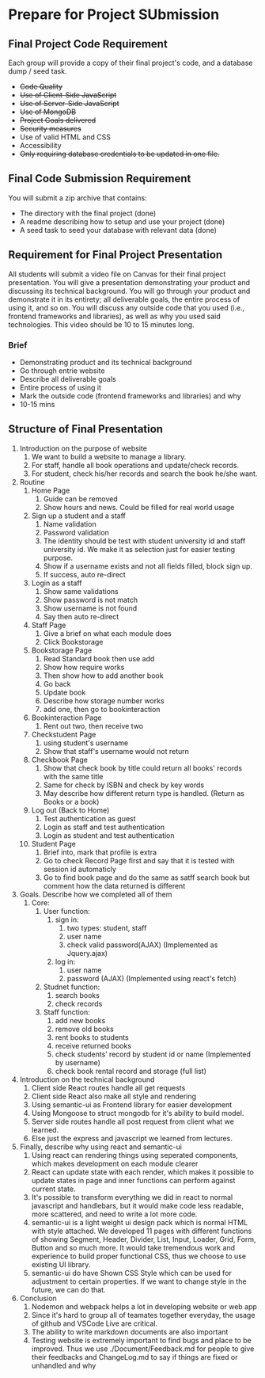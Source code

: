 # Prepare for Project SUbmission

## Final Project Code Requirement

Each group will provide a copy of their final project's code, and a database dump / seed task.

* ~~Code Quality~~
* ~~Use of Client-Side JavaScript~~
* ~~Use of Server-Side JavaScript~~
* ~~Use of MongoDB~~
* ~~Project Goals delivered~~
* ~~Security measures~~
* Use of valid HTML and CSS
* Accessibility
* ~~Only requiring database credentials to be updated in one file.~~

## Final Code Submission Requirement

You will submit a zip archive that contains:

* The directory with the final project (done)
* A readme describing how to setup and use your project (done)
* A seed task to seed your database with relevant data (done)

## Requirement for Final Project Presentation

All students will submit a video file on Canvas for their final project presentation.
You will give a presentation demonstrating your product and discussing its technical background.
You will go through your product and demonstrate it in its entirety; all deliverable goals, the
entire process of using it, and so on. You will discuss any outside code that you used (i.e.,
frontend frameworks and libraries), as well as why you used said technologies.
This video should be 10 to 15 minutes long.

### Brief

* Demonstrating product and its technical background
* Go through entrie website
* Describe all deliverable goals
* Entire process of using it
* Mark the outside code (frontend frameworks and libraries) and why
* 10-15 mins

## Structure of Final Presentation

1. Introduction on the purpose of website
    1. We want to build a website to manage a library.
    2. For staff, handle all book operations and update/check records.
    3. For student, check his/her records and search the book he/she want.
2. Routine
    1. Home Page
        1. Guide can be removed
        2. Show hours and news. Could be filled for real world usage
    2. Sign up a student and a staff
        1. Name validation
        2. Password validation
        3. The identity should be test with student university id and staff university id. We make it as selection just for easier testing purpose.
        4. Show if a username exists and not all fields filled, block sign up.
        5. If success, auto re-direct
    3. Login as a staff
        1. Show same validations
        2. Show password is not match
        3. Show username is not found
        4. Say then auto re-direct
    4. Staff Page
        1. Give a brief on what each module does
        2. Click Bookstorage
    5. Bookstorage Page
        1. Read Standard book then use add
        2. Show how require works
        3. Then show how to add another book
        4. Go back
        5. Update book
        6. Describe how storage number works
        7. add one, then go to bookinteraction
    6. Bookinteraction Page
        1. Rent out two, then receive two
    7. Checkstudent Page
        1. using student's username
        2. Show that staff's username would not return
    8. Checkbook Page
        1. Show that check book by title could return all books' records with the same title
        2. Same for check by ISBN and check by key words
        3. May describe how different return type is handled. (Return as Books or a book)
    9. Log out (Back to Home)
        1. Test authentication as guest
        2. Login as staff and test authentication
        3. Login as student and test authentication
    10. Student Page
        1. Brief into, mark that profile is extra
        2. Go to check Record Page first and say that it is tested with session id automaticly
        3. Go to find book page and do the same as satff search book but comment how the data returned is different
3. Goals. Describe how we completed all of them
    1. Core:
        1. User function:
            1. sign in:
                1. two types: student, staff
                2. user name
                3. check valid password(AJAX) (Implemented as Jquery.ajax)
            2. log in:
                1. user name
                2. password (AJAX) (Implemented using react's fetch)
        2. Studnet function:
            1. search books
            2. check records
        3. Staff function:
            1. add new books
            2. remove old books
            3. rent books to students
            4. receive returned books
            5. check students’ record by student id or name (Implemented by username)
            6. check book rental record and storage (full list)
4. Introduction on the technical background
    1. Client side React routes handle all get requests
    2. Client side React also make all style and rendering
    3. Using semantic-ui as Frontend library for easier development
    4. Using Mongoose to struct mongodb for it's ability to build model.
    5. Server side routes handle all post request from client what we learned.
    6. Else just the express and javascript we learned from lectures.
5. Finally, describe why using react and semantic-ui
    1. Using react can rendering things using seperated components, which makes development on each module clearer
    2. React can update state with each render, which makes it possible to update states in page and inner functions can perform against current state.
    3. It's possible to transform everything we did in react to normal javascript and handlebars, but it would make code less readable, more scattered, and need to write a lot more code.
    4. semantic-ui is a light weight ui design pack which is normal HTML with style attached. We developed 11 pages with different functions of showing Segment, Header, Divider, List, Input, Loader, Grid, Form, Button and so much more. It would take tremendous work and experience to build proper functional CSS, thus we choose to use existing UI library.
    5. semantic-ui do have Shown CSS Style which can be used for adjustment to certain properties. If we want to change style in the future, we can do that.
6. Conclusion
    1. Nodemon and webpack helps a lot in developing website or web app
    2. Since it's hard to group all of teamates together everyday, the usage of github and VSCode Live are critical.
    3. The ability to write markdown documents are also important
    4. Testing website is extremely important to find bugs and place to be improved. Thus we use ./Document/Feedback.md for people to give their feedbacks and ChangeLog.md to say if things are fixed or unhandled and why